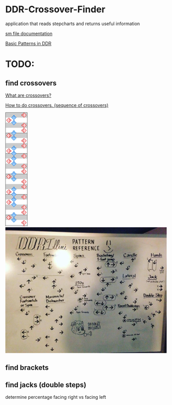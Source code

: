 # DDR-Crossover-Finder

application that reads stepcharts and returns useful information

[sm file documentation](https://github.com/stepmania/stepmania/wiki/sm)

[Basic Patterns in DDR](http://ddrcommunity.com/basic-patterns-that-you-need-to-know/)


# TODO:

## find crossovers

[What are crossovers?](http://dancedancerevolutionddr.wikia.com/wiki/Crossover)

[How to do crossovers. (sequence of crossovers)](https://www.wikihow.com/Do-a-Crossover-in-Dance-Dance-Revolution-or-In-the-Groove)

![example of crossover](/docs/Crossover_Example.png)
![example of crossover](/docs/ddrStepsReference.jpg)

## find brackets

## find jacks (double steps)


determine percentage facing right vs facing left

